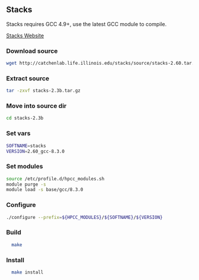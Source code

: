 ## Stacks

Stacks requires GCC 4.9+, use the latest GCC module to compile.

[Stacks Website](http://catchenlab.life.illinois.edu/stacks/)

### Download source
```bash
wget http://catchenlab.life.illinois.edu/stacks/source/stacks-2.60.tar.gz
```

### Extract source
```bash
tar -zxvf stacks-2.3b.tar.gz
```

### Move into source dir
```bash
cd stacks-2.3b
```

### Set vars
```bash
SOFTNAME=stacks
VERSION=2.60_gcc-8.3.0
```

### Set modules
```bash
source /etc/profile.d/hpcc_modules.sh
module purge -s
module load -s base/gcc/8.3.0
```

### Configure
```bash
./configure --prefix=${HPCC_MODULES}/${SOFTNAME}/${VERSION}
```

### Build
```bash
  make
```

### Install
```bash
  make install
```
